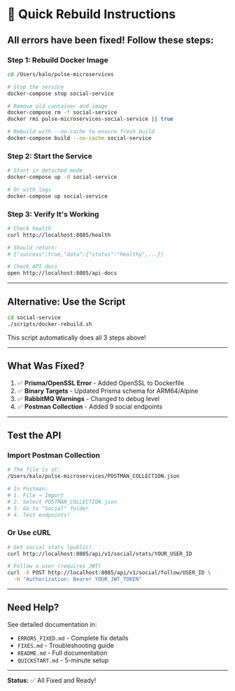 # 🔧 Quick Rebuild Instructions

## All errors have been fixed! Follow these steps:

### Step 1: Rebuild Docker Image

```bash
cd /Users/kalo/pulse-microservices

# Stop the service
docker-compose stop social-service

# Remove old container and image
docker-compose rm -f social-service
docker rmi pulse-microservices-social-service || true

# Rebuild with --no-cache to ensure fresh build
docker-compose build --no-cache social-service
```

### Step 2: Start the Service

```bash
# Start in detached mode
docker-compose up -d social-service

# Or with logs
docker-compose up social-service
```

### Step 3: Verify It's Working

```bash
# Check health
curl http://localhost:8085/health

# Should return:
# {"success":true,"data":{"status":"healthy",...}}

# Check API docs
open http://localhost:8085/api-docs
```

---

## Alternative: Use the Script

```bash
cd social-service
./scripts/docker-rebuild.sh
```

This script automatically does all 3 steps above!

---

## What Was Fixed?

1. ✅ **Prisma/OpenSSL Error** - Added OpenSSL to Dockerfile
2. ✅ **Binary Targets** - Updated Prisma schema for ARM64/Alpine
3. ✅ **RabbitMQ Warnings** - Changed to debug level
4. ✅ **Postman Collection** - Added 9 social endpoints

---

## Test the API

### Import Postman Collection

```bash
# The file is at:
/Users/kalo/pulse-microservices/POSTMAN_COLLECTION.json

# In Postman:
# 1. File → Import
# 2. Select POSTMAN_COLLECTION.json
# 3. Go to "Social" folder
# 4. Test endpoints!
```

### Or Use cURL

```bash
# Get social stats (public)
curl http://localhost:8085/api/v1/social/stats/YOUR_USER_ID

# Follow a user (requires JWT)
curl -X POST http://localhost:8085/api/v1/social/follow/USER_ID \
  -H "Authorization: Bearer YOUR_JWT_TOKEN"
```

---

## Need Help?

See detailed documentation in:
- `ERRORS_FIXED.md` - Complete fix details
- `FIXES.md` - Troubleshooting guide
- `README.md` - Full documentation
- `QUICKSTART.md` - 5-minute setup

---

**Status:** ✅ All Fixed and Ready!

